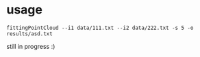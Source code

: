 # usage
```
fittingPointCloud --i1 data/111.txt --i2 data/222.txt -s 5 -o results/asd.txt
```

still in progress :)

